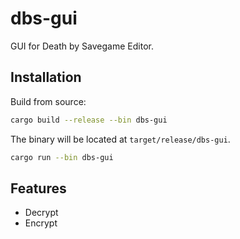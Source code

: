 # dbs-gui

GUI for Death by Savegame Editor.

## Installation

Build from source:
```bash
cargo build --release --bin dbs-gui
```

The binary will be located at `target/release/dbs-gui`.

```bash
cargo run --bin dbs-gui
```

## Features

- Decrypt
- Encrypt
